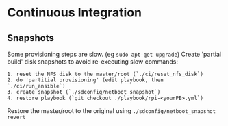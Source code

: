 # Continuous Integration

## Snapshots

Some provisioning steps are slow. (eg `sudo apt-get upgrade`) Create 'partial
build' disk snapshots to avoid re-executing slow commands:

    1. reset the NFS disk to the master/root (`./ci/reset_nfs_disk`)
    2. do 'partitial provisioning' (edit playbook, then `./ci/run_ansible`)
    3. create snapshot (`./sdconfig/netboot_snapshot`)
    4. restore playbook (`git checkout ./playbook/rpi-<yourPB>.yml`)

Restore the master/root to the original using `./sdconfig/netboot_snapshot
revert`
